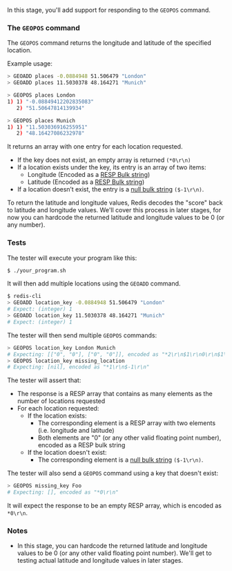 In this stage, you'll add support for responding to the `GEOPOS` command.

### The `GEOPOS` command

The `GEOPOS` command returns the longitude and latitude of the specified location.

Example usage:

```bash
> GEOADD places -0.0884948 51.506479 "London"
> GEOADD places 11.5030378 48.164271 "Munich"

> GEOPOS places London
1) 1) "-0.08849412202835083"
   2) "51.50647814139934"

> GEOPOS places Munich
1) 1) "11.503036916255951"
   2) "48.16427086232978"
```

It returns an array with one entry for each location requested.

- If the key does not exist, an empty array is returned `(*0\r\n)`
- If a location exists under the key, its entry is an array of two items:
  - Longitude (Encoded as a [RESP Bulk string](https://redis.io/docs/latest/develop/reference/protocol-spec/#bulk-strings))
  - Latitude (Encoded as a [RESP Bulk string](https://redis.io/docs/latest/develop/reference/protocol-spec/#bulk-strings))
- If a location doesn’t exist, the entry is a [null bulk string](https://redis.io/docs/latest/develop/reference/protocol-spec/#null-bulk-strings) `($-1\r\n)`.

To return the latitude and longitude values, Redis decodes the "score" back to latitude and longitude values. We'll cover this process in later stages, for now you can hardcode the returned latitude and longitude values to be 0 (or any number).

### Tests

The tester will execute your program like this:

```bash
$ ./your_program.sh
```

It will then add multiple locations using the `GEOADD` command.

```bash
$ redis-cli
> GEOADD location_key -0.0884948 51.506479 "London"
# Expect: (integer) 1
> GEOADD location_key 11.5030378 48.164271 "Munich"
# Expect: (integer) 1
```

The tester will then send multiple `GEOPOS` commands:

```bash
> GEOPOS location_key London Munich
# Expecting: [["0", "0"], ["0", "0"]], encoded as "*2\r\n$1\r\n0\r\n$1\r\n0\r\n$1\r\n0\r\n$1\r\n0\r\n"
> GEOPOS location_key missing_location
# Expecting: [nil], encoded as "*1\r\n$-1\r\n"
```

The tester will assert that:

- The response is a RESP array that contains as many elements as the number of locations requested
- For each location requested:
  - If the location exists:
    - The corresponding element is a RESP array with two elements (i.e. longitude and latitude)
    - Both elements are "0" (or any other valid floating point number), encoded as a RESP bulk string
  - If the location doesn't exist:
    - The corresponding element is a [null bulk string](https://redis.io/docs/latest/develop/reference/protocol-spec/#null-bulk-strings) `($-1\r\n)`.

The tester will also send a `GEOPOS` command using a key that doesn't exist:

```bash
> GEOPOS missing_key Foo
# Expecting: [], encoded as "*0\r\n"
```

It will expect the response to be an empty RESP array, which is encoded as `*0\r\n`.

### Notes

- In this stage, you can hardcode the returned latitude and longitude values to be 0 (or any other valid floating point number). We'll get to testing actual latitude and longitude values in later stages.
